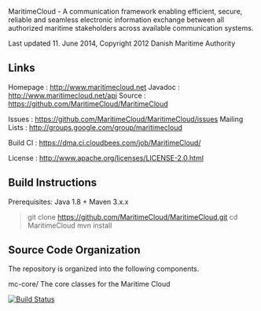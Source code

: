 MaritimeCloud - A communication framework enabling efficient, secure, reliable and seamless electronic information exchange 
                between all authorized maritime stakeholders across available communication systems.

Last updated 11. June 2014, Copyright 2012 Danish Maritime Authority


Links
-------------------------------------------------------------------------------
Homepage      : http://www.maritimecloud.net
Javadoc       : http://www.maritimecloud.net/api
Source        : https://github.com/MaritimeCloud/MaritimeCloud

Issues        : https://github.com/MaritimeCloud/MaritimeCloud/issues
Mailing Lists : http://groups.google.com/group/maritimecloud

Build CI      : https://dma.ci.cloudbees.com/job/MaritimeCloud/

License       : http://www.apache.org/licenses/LICENSE-2.0.html

Build Instructions
-------------------------------------------------------------------------------
Prerequisites: Java 1.8 + Maven 3.x.x
> git clone https://github.com/MaritimeCloud/MaritimeCloud.git
> cd MaritimeCloud
> mvn install

Source Code Organization
-------------------------------------------------------------------------------
The repository is organized into the following components.

mc-core/                The core classes for the Maritime Cloud

[![Build Status](https://api.travis-ci.org/MaritimeCloud/MaritimeCloud.png)](https://api.travis-ci.org/MaritimeCloud/MaritimeCloud.png)